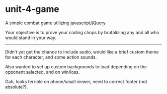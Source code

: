 # unit-4-game
A simple combat game utilizing javascript/jQuery

Your objective is to prove your coding chops by brutalizing any and all who would stand in your way.

*******

Didn't yet get the chance to include audio, would like a brief custom theme for each character, and some action sounds.

Also wanted to set up custom backgrounds to load depending on the opponent selected, and on win/loss. 

Gah, looks terrible on phone/small viewer, need to correct footer (not absolute?).

